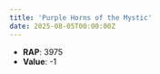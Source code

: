 ```yaml
---
title: 'Purple Horns of the Mystic'
date: 2025-08-05T00:00:00Z
---
```

- **RAP**: 3975
- **Value**: -1
